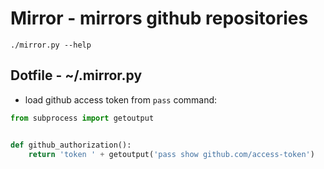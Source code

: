 # Mirror - mirrors github repositories

```
./mirror.py --help
```

## Dotfile - ~/.mirror.py

- load github access token from `pass` command:

```python
from subprocess import getoutput


def github_authorization():
    return 'token ' + getoutput('pass show github.com/access-token')
```
